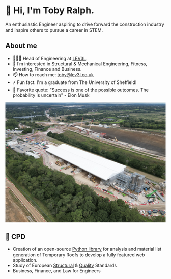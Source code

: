# 👋 Hi, I'm Toby Ralph.
An enthusiastic Engineer aspiring to drive forward the construction industry and inspire others to pursue a career in STEM. 
## About me
- 🧑🏻‍💻 Head of Engineering at [LEV3L](https://lev3l.co.uk/).
- 👀 I’m interested in Structural & Mechanical Engineering, Fitness, Investing, Finance and Business. 
- 📫 How to reach me: toby@lev3l.co.uk
- ⚡ Fun fact: I'm a graduate from The University of Sheffield!
- 💬 Favorite quote: "Success is one of the possible outcomes. The probability is uncertain" - Elon Musk

![HS2](DJI_0042.JPG)

## 🌱 CPD
- Creation of an open-source [Python library](https://github.com/to8yr/roof) for analysis and material list generation of Temporary Roofs to develop a fully featured web application. 
- Study of European [Structural](https://knowledge.bsigroup.com/products/eurocode-basis-of-structural-and-geotechnical-design?version=standard) & [Quality](https://www.bsigroup.com/en-GB/capabilities/quality-management/iso-9001-quality-management-systems/) Standards
- Business, Finance, and Law for Engineers
